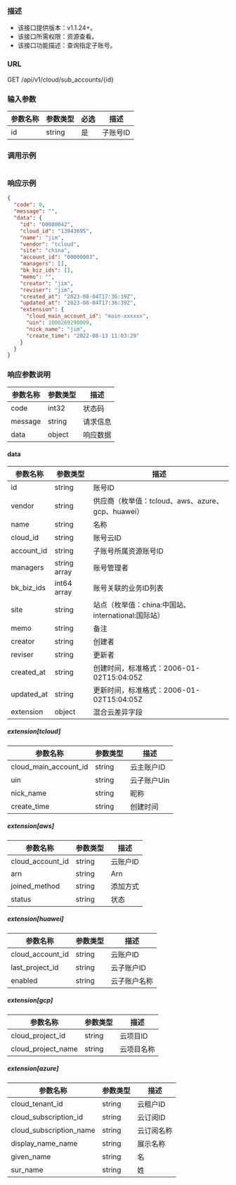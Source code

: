 ### 描述

- 该接口提供版本：v1.1.24+。
- 该接口所需权限：资源查看。
- 该接口功能描述：查询指定子账号。

### URL

GET /api/v1/cloud/sub_accounts/{id}

### 输入参数

| 参数名称 | 参数类型   | 必选 | 描述    |
|------|--------|----|-------|
| id   | string | 是  | 子账号ID |

### 调用示例

```json
```

### 响应示例

```json
{
  "code": 0,
  "message": "",
  "data": {
    "id": "00000042",
    "cloud_id": "13943695",
    "name": "jim",
    "vendor": "tcloud",
    "site": "china",
    "account_id": "00000003",
    "managers": [],
    "bk_biz_ids": [],
    "memo": "",
    "creator": "jim",
    "reviser": "jim",
    "created_at": "2023-08-04T17:36:39Z",
    "updated_at": "2023-08-04T17:36:39Z",
    "extension": {
      "cloud_main_account_id": "main-xxxxxx",
      "uin": 1000269290009,
      "nick_name": "jim",
      "create_time": "2022-08-13 11:03:29"
    }
  }
}
```

### 响应参数说明

| 参数名称    | 参数类型   | 描述   |
|---------|--------|------|
| code    | int32  | 状态码  |
| message | string | 请求信息 |
| data    | object | 响应数据 |

#### data

| 参数名称       | 参数类型         | 描述                                   |
|------------|--------------|--------------------------------------|
| id         | string       | 账号ID                                 |
| vendor     | string       | 供应商（枚举值：tcloud、aws、azure、gcp、huawei） |
| name       | string       | 名称                                   |
| cloud_id   | string       | 账号云ID                                |
| account_id | string       | 子账号所属资源账号ID                          |
| managers   | string array | 账号管理者                                |
| bk_biz_ids | int64 array  | 账号关联的业务ID列表                          |
| site       | string       | 站点（枚举值：china:中国站、international:国际站）  |
| memo       | string       | 备注                                   |
| creator    | string       | 创建者                                  |
| reviser    | string       | 更新者                                  |
| created_at | string       | 创建时间，标准格式：2006-01-02T15:04:05Z       |
| updated_at | string       | 更新时间，标准格式：2006-01-02T15:04:05Z       |
| extension  | object       | 混合云差异字段                              |

##### extension[tcloud]

| 参数名称                  | 参数类型   | 描述      |
|-----------------------|--------|---------|
| cloud_main_account_id | string | 云主账户ID  |
| uin                   | string | 云子账户Uin |
| nick_name             | string | 昵称      |
| create_time           | string | 创建时间    |

##### extension[aws]

| 参数名称             | 参数类型   | 描述    |
|------------------|--------|-------|
| cloud_account_id | string | 云账户ID |
| arn              | string | Arn   |
| joined_method    | string | 添加方式  |
| status           | string | 状态    |

##### extension[huawei]

| 参数名称             | 参数类型   | 描述     |
|------------------|--------|--------|
| cloud_account_id | string | 云账户ID  |
| last_project_id  | string | 云子账户ID |
| enabled          | string | 云子账户名称 |

##### extension[gcp]

| 参数名称               | 参数类型   | 描述    |
|--------------------|--------|-------|
| cloud_project_id   | string | 云项目ID |
| cloud_project_name | string | 云项目名称 |

##### extension[azure]

| 参数名称                    | 参数类型   | 描述    |
|-------------------------|--------|-------|
| cloud_tenant_id         | string | 云租户ID |
| cloud_subscription_id   | string | 云订阅ID |
| cloud_subscription_name | string | 云订阅名称 |
| display_name_name       | string | 展示名称  |
| given_name              | string | 名     |
| sur_name                | string | 姓     |
